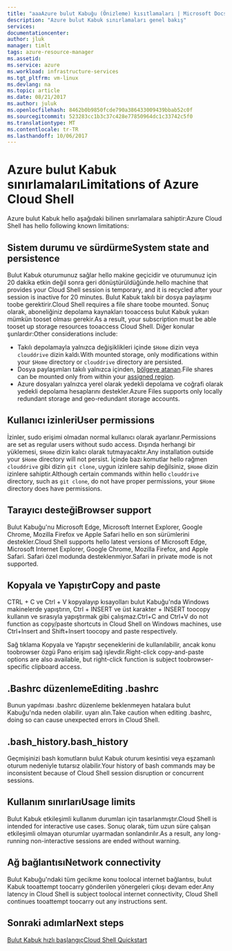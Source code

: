 ```yaml
---
title: "aaaAzure bulut Kabuğu (Önizleme) kısıtlamaları | Microsoft Docs"
description: "Azure bulut Kabuk sınırlamaları genel bakış"
services: 
documentationcenter: 
author: jluk
manager: timlt
tags: azure-resource-manager
ms.assetid: 
ms.service: azure
ms.workload: infrastructure-services
ms.tgt_pltfrm: vm-linux
ms.devlang: na
ms.topic: article
ms.date: 08/21/2017
ms.author: juluk
ms.openlocfilehash: 8462b0b9850fcde790a386433009439bbab52c0f
ms.sourcegitcommit: 523283cc1b3c37c428e77850964dc1c33742c5f0
ms.translationtype: MT
ms.contentlocale: tr-TR
ms.lasthandoff: 10/06/2017
---
```

# <a name="limitations-of-azure-cloud-shell"></a><span data-ttu-id="0fcf2-103">Azure bulut Kabuk sınırlamaları</span><span class="sxs-lookup"><span data-stu-id="0fcf2-103">Limitations of Azure Cloud Shell</span></span>
<span data-ttu-id="0fcf2-104">Azure bulut Kabuk hello aşağıdaki bilinen sınırlamalara sahiptir:</span><span class="sxs-lookup"><span data-stu-id="0fcf2-104">Azure Cloud Shell has hello following known limitations:</span></span>

## <a name="system-state-and-persistence"></a><span data-ttu-id="0fcf2-105">Sistem durumu ve sürdürme</span><span class="sxs-lookup"><span data-stu-id="0fcf2-105">System state and persistence</span></span>
<span data-ttu-id="0fcf2-106">Bulut Kabuk oturumunuz sağlar hello makine geçicidir ve oturumunuz için 20 dakika etkin değil sonra geri dönüştürüldüğünde.</span><span class="sxs-lookup"><span data-stu-id="0fcf2-106">hello machine that provides your Cloud Shell session is temporary, and it is recycled after your session is inactive for 20 minutes.</span></span> <span data-ttu-id="0fcf2-107">Bulut Kabuk takılı bir dosya paylaşımı toobe gerektirir.</span><span class="sxs-lookup"><span data-stu-id="0fcf2-107">Cloud Shell requires a file share toobe mounted.</span></span> <span data-ttu-id="0fcf2-108">Sonuç olarak, aboneliğiniz depolama kaynakları tooaccess bulut Kabuk yukarı mümkün tooset olması gerekir.</span><span class="sxs-lookup"><span data-stu-id="0fcf2-108">As a result, your subscription must be able tooset up storage resources tooaccess Cloud Shell.</span></span> <span data-ttu-id="0fcf2-109">Diğer konular şunlardır:</span><span class="sxs-lookup"><span data-stu-id="0fcf2-109">Other considerations include:</span></span>
* <span data-ttu-id="0fcf2-110">Takılı depolamayla yalnızca değişiklikleri içinde `$Home` dizin veya `clouddrive` dizin kaldı.</span><span class="sxs-lookup"><span data-stu-id="0fcf2-110">With mounted storage, only modifications within your `$Home` directory or `clouddrive` directory are persisted.</span></span>
* <span data-ttu-id="0fcf2-111">Dosya paylaşımları takılı yalnızca içinden, [bölgeye atanan](persisting-shell-storage.md#mount-a-new-clouddrive).</span><span class="sxs-lookup"><span data-stu-id="0fcf2-111">File shares can be mounted only from within your [assigned region](persisting-shell-storage.md#mount-a-new-clouddrive).</span></span>
* <span data-ttu-id="0fcf2-112">Azure dosyaları yalnızca yerel olarak yedekli depolama ve coğrafi olarak yedekli depolama hesaplarını destekler.</span><span class="sxs-lookup"><span data-stu-id="0fcf2-112">Azure Files supports only locally redundant storage and geo-redundant storage accounts.</span></span>

## <a name="user-permissions"></a><span data-ttu-id="0fcf2-113">Kullanıcı izinleri</span><span class="sxs-lookup"><span data-stu-id="0fcf2-113">User permissions</span></span>
<span data-ttu-id="0fcf2-114">İzinler, sudo erişimi olmadan normal kullanıcı olarak ayarlanır.</span><span class="sxs-lookup"><span data-stu-id="0fcf2-114">Permissions are set as regular users without sudo access.</span></span> <span data-ttu-id="0fcf2-115">Dışında herhangi bir yüklemesi, `$Home` dizin kalıcı olarak tutmayacaktır.</span><span class="sxs-lookup"><span data-stu-id="0fcf2-115">Any installation outside your `$Home` directory will not persist.</span></span>
<span data-ttu-id="0fcf2-116">İçinde bazı komutlar hello rağmen `clouddrive` gibi dizin `git clone`, uygun izinlere sahip değilsiniz, `$Home` dizin izinlere sahiptir.</span><span class="sxs-lookup"><span data-stu-id="0fcf2-116">Although certain commands within hello `clouddrive` directory, such as `git clone`, do not have proper permissions, your `$Home` directory does have permissions.</span></span>

## <a name="browser-support"></a><span data-ttu-id="0fcf2-117">Tarayıcı desteği</span><span class="sxs-lookup"><span data-stu-id="0fcf2-117">Browser support</span></span>
<span data-ttu-id="0fcf2-118">Bulut Kabuğu'nu Microsoft Edge, Microsoft Internet Explorer, Google Chrome, Mozilla Firefox ve Apple Safari hello en son sürümlerini destekler.</span><span class="sxs-lookup"><span data-stu-id="0fcf2-118">Cloud Shell supports hello latest versions of Microsoft Edge, Microsoft Internet Explorer, Google Chrome, Mozilla Firefox, and Apple Safari.</span></span> <span data-ttu-id="0fcf2-119">Safari özel modunda desteklenmiyor.</span><span class="sxs-lookup"><span data-stu-id="0fcf2-119">Safari in private mode is not supported.</span></span>

## <a name="copy-and-paste"></a><span data-ttu-id="0fcf2-120">Kopyala ve Yapıştır</span><span class="sxs-lookup"><span data-stu-id="0fcf2-120">Copy and paste</span></span>
<span data-ttu-id="0fcf2-121">CTRL + C ve Ctrl + V kopyalayıp kısayolları bulut Kabuğu'nda Windows makinelerde yapıştırın, Ctrl + INSERT ve üst karakter + INSERT toocopy kullanın ve sırasıyla yapıştırmak gibi çalışmaz.</span><span class="sxs-lookup"><span data-stu-id="0fcf2-121">Ctrl+C and Ctrl+V do not function as copy/paste shortcuts in Cloud Shell on Windows machines, use Ctrl+Insert and Shift+Insert toocopy and paste respectively.</span></span>

<span data-ttu-id="0fcf2-122">Sağ tıklama Kopyala ve Yapıştır seçeneklerini de kullanılabilir, ancak konu toobrowser özgü Pano erişim sağ işlevdir.</span><span class="sxs-lookup"><span data-stu-id="0fcf2-122">Right-click copy-and-paste options are also available, but right-click function is subject toobrowser-specific clipboard access.</span></span>

## <a name="editing-bashrc"></a><span data-ttu-id="0fcf2-123">.Bashrc düzenleme</span><span class="sxs-lookup"><span data-stu-id="0fcf2-123">Editing .bashrc</span></span>
<span data-ttu-id="0fcf2-124">Bunun yapılması .bashrc düzenleme beklenmeyen hatalara bulut Kabuğu'nda neden olabilir. uyarı alın.</span><span class="sxs-lookup"><span data-stu-id="0fcf2-124">Take caution when editing .bashrc, doing so can cause unexpected errors in Cloud Shell.</span></span>

## <a name="bashhistory"></a><span data-ttu-id="0fcf2-125">.bash_history</span><span class="sxs-lookup"><span data-stu-id="0fcf2-125">.bash_history</span></span>
<span data-ttu-id="0fcf2-126">Geçmişinizi bash komutların bulut Kabuk oturum kesintisi veya eşzamanlı oturum nedeniyle tutarsız olabilir.</span><span class="sxs-lookup"><span data-stu-id="0fcf2-126">Your history of bash commands may be inconsistent because of Cloud Shell session disruption or concurrent sessions.</span></span>

## <a name="usage-limits"></a><span data-ttu-id="0fcf2-127">Kullanım sınırları</span><span class="sxs-lookup"><span data-stu-id="0fcf2-127">Usage limits</span></span>
<span data-ttu-id="0fcf2-128">Bulut Kabuk etkileşimli kullanım durumları için tasarlanmıştır.</span><span class="sxs-lookup"><span data-stu-id="0fcf2-128">Cloud Shell is intended for interactive use cases.</span></span> <span data-ttu-id="0fcf2-129">Sonuç olarak, tüm uzun süre çalışan etkileşimli olmayan oturumlar uyarmadan sonlandırılır.</span><span class="sxs-lookup"><span data-stu-id="0fcf2-129">As a result, any long-running non-interactive sessions are ended without warning.</span></span>

## <a name="network-connectivity"></a><span data-ttu-id="0fcf2-130">Ağ bağlantısı</span><span class="sxs-lookup"><span data-stu-id="0fcf2-130">Network connectivity</span></span>
<span data-ttu-id="0fcf2-131">Bulut Kabuğu'ndaki tüm gecikme konu toolocal internet bağlantısı, bulut Kabuk tooattempt toocarry gönderilen yönergeleri çıkışı devam eder.</span><span class="sxs-lookup"><span data-stu-id="0fcf2-131">Any latency in Cloud Shell is subject toolocal internet connectivity, Cloud Shell continues tooattempt toocarry out any instructions sent.</span></span>

## <a name="next-steps"></a><span data-ttu-id="0fcf2-132">Sonraki adımlar</span><span class="sxs-lookup"><span data-stu-id="0fcf2-132">Next steps</span></span>
[<span data-ttu-id="0fcf2-133">Bulut Kabuk hızlı başlangıç</span><span class="sxs-lookup"><span data-stu-id="0fcf2-133">Cloud Shell Quickstart</span></span>](quickstart.md)

